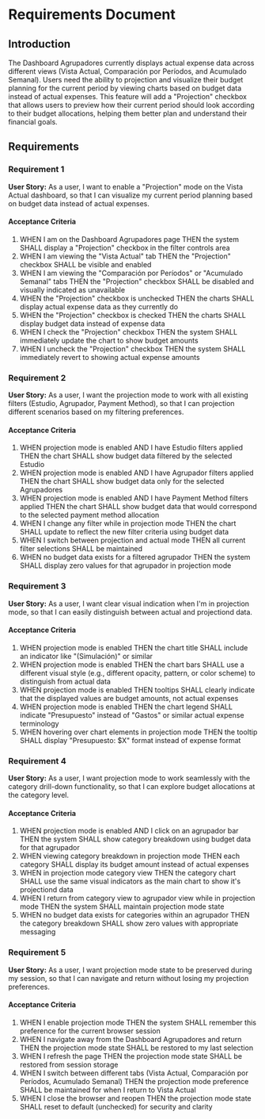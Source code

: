 # Requirements Document

## Introduction

The Dashboard Agrupadores currently displays actual expense data across different views (Vista Actual, Comparación por Períodos, and Acumulado Semanal). Users need the ability to projection and visualize their budget planning for the current period by viewing charts based on budget data instead of actual expenses. This feature will add a "Projection" checkbox that allows users to preview how their current period should look according to their budget allocations, helping them better plan and understand their financial goals.

## Requirements

### Requirement 1

**User Story:** As a user, I want to enable a "Projection" mode on the Vista Actual dashboard, so that I can visualize my current period planning based on budget data instead of actual expenses.

#### Acceptance Criteria

1. WHEN I am on the Dashboard Agrupadores page THEN the system SHALL display a "Projection" checkbox in the filter controls area
2. WHEN I am viewing the "Vista Actual" tab THEN the "Projection" checkbox SHALL be visible and enabled
3. WHEN I am viewing the "Comparación por Períodos" or "Acumulado Semanal" tabs THEN the "Projection" checkbox SHALL be disabled and visually indicated as unavailable
4. WHEN the "Projection" checkbox is unchecked THEN the charts SHALL display actual expense data as they currently do
5. WHEN the "Projection" checkbox is checked THEN the charts SHALL display budget data instead of expense data
6. WHEN I check the "Projection" checkbox THEN the system SHALL immediately update the chart to show budget amounts
7. WHEN I uncheck the "Projection" checkbox THEN the system SHALL immediately revert to showing actual expense amounts

### Requirement 2

**User Story:** As a user, I want the projection mode to work with all existing filters (Estudio, Agrupador, Payment Method), so that I can projection different scenarios based on my filtering preferences.

#### Acceptance Criteria

1. WHEN projection mode is enabled AND I have Estudio filters applied THEN the chart SHALL show budget data filtered by the selected Estudio
2. WHEN projection mode is enabled AND I have Agrupador filters applied THEN the chart SHALL show budget data only for the selected Agrupadores
3. WHEN projection mode is enabled AND I have Payment Method filters applied THEN the chart SHALL show budget data that would correspond to the selected payment method allocation
4. WHEN I change any filter while in projection mode THEN the chart SHALL update to reflect the new filter criteria using budget data
5. WHEN I switch between projection and actual mode THEN all current filter selections SHALL be maintained
6. WHEN no budget data exists for a filtered agrupador THEN the system SHALL display zero values for that agrupador in projection mode

### Requirement 3

**User Story:** As a user, I want clear visual indication when I'm in projection mode, so that I can easily distinguish between actual and projectiond data.

#### Acceptance Criteria

1. WHEN projection mode is enabled THEN the chart title SHALL include an indicator like "(Simulación)" or similar
2. WHEN projection mode is enabled THEN the chart bars SHALL use a different visual style (e.g., different opacity, pattern, or color scheme) to distinguish from actual data
3. WHEN projection mode is enabled THEN tooltips SHALL clearly indicate that the displayed values are budget amounts, not actual expenses
4. WHEN projection mode is enabled THEN the chart legend SHALL indicate "Presupuesto" instead of "Gastos" or similar actual expense terminology
5. WHEN hovering over chart elements in projection mode THEN the tooltip SHALL display "Presupuesto: $X" format instead of expense format

### Requirement 4

**User Story:** As a user, I want projection mode to work seamlessly with the category drill-down functionality, so that I can explore budget allocations at the category level.

#### Acceptance Criteria

1. WHEN projection mode is enabled AND I click on an agrupador bar THEN the system SHALL show category breakdown using budget data for that agrupador
2. WHEN viewing category breakdown in projection mode THEN each category SHALL display its budget amount instead of actual expenses
3. WHEN in projection mode category view THEN the category chart SHALL use the same visual indicators as the main chart to show it's projectiond data
4. WHEN I return from category view to agrupador view while in projection mode THEN the system SHALL maintain projection mode state
5. WHEN no budget data exists for categories within an agrupador THEN the category breakdown SHALL show zero values with appropriate messaging

### Requirement 5

**User Story:** As a user, I want projection mode state to be preserved during my session, so that I can navigate and return without losing my projection preferences.

#### Acceptance Criteria

1. WHEN I enable projection mode THEN the system SHALL remember this preference for the current browser session
2. WHEN I navigate away from the Dashboard Agrupadores and return THEN the projection mode state SHALL be restored to my last selection
3. WHEN I refresh the page THEN the projection mode state SHALL be restored from session storage
4. WHEN I switch between different tabs (Vista Actual, Comparación por Períodos, Acumulado Semanal) THEN the projection mode preference SHALL be maintained for when I return to Vista Actual
5. WHEN I close the browser and reopen THEN the projection mode state SHALL reset to default (unchecked) for security and clarity
